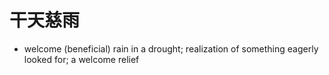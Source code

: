 # 干天慈雨
- welcome (beneficial) rain in a drought; realization of something eagerly looked for; a welcome relief
